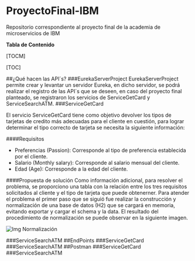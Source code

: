 # ProyectoFinal-IBM
Repositorio correspondiente al proyecto final de la academia de microservicios de IBM

**Tabla de Contenido**

[TOCM]

[TOC]

##¿Qué hacen las API´s?
###EurekaServerProject
EurekaServerProject permite crear y levantar un servidor Eureka, en dicho servidor, se podrá realizar el registro de las API´s que se deseen, en caso del proyecto final planteado, se registraron los servicios de ServiceGetCard y ServiceSearchATM.
###ServiceGetCard

El servicio ServiceGetCard tiene como objetivo devolver los tipos de tarjetas de credito más adecuadas para el cliente en cuestión, para lograr determinar el tipo correcto de tarjeta se necesita la siguiente información:

####Requisitos
- Preferencias (Passion): Corresponde al tipo de preferencia establecida por el cliente.
- Salario (Monthly salary): Corresponde al salario mensual del cliente. 
- Edad (Age): Corresponde a la edad del cliente.

####Propuesta de solución
Como información adicional, para resolver el problema, se proporciono una tabla con la relación entre los tres requisitos solicitados al cliente y el tipo de tarjeta que puede obtenerner.
Para atender el problema el primer paso que se siguió fue realizar la construcción y normalización de una base de datos (H2) que se cargará en memoria, evitando exportar y cargar el schema y la data. El resultado del procedimiento de normalización se puede observar en la siguiente imagen.

![Img Normalización](../master/EurekaServerProject/EvidenciasEurekaServerProject/EurekaServerOpera.JPG)

###ServiceSearchATM
##EndPoints
###ServiceGetCard
###ServiceSearchATM
##Postman
###ServiceGetCard
###ServiceSearchATM
